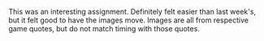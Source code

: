 This was an interesting assignment. Definitely felt easier than last week's, but it felt good to have the images move.
Images are all from respective game quotes, but do not match timing with those quotes.